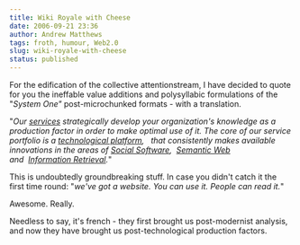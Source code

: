 ```yaml
---
title: Wiki Royale with Cheese
date: 2006-09-21 23:36
author: Andrew Matthews
tags: froth, humour, Web2.0
slug: wiki-royale-with-cheese
status: published
---
```


For the edification of the collective attentionstream, I have decided to quote for you the ineffable value additions and polysyllabic formulations of the "*System One"* post-microchunked formats - with a translation.

"*Our* [*services*](http://www.systemone.at/en/services/) *strategically develop your organization's knowledge as a production factor in order to make optimal use of it. The core of our service portfolio is a* [*technological platform*](http://www.systemone.at/en/technology/overview/)*,   that consistently makes available innovations in the areas of* [*Social Software*](http://www.systemone.at/en/technology/socialsoftware/)*,  *[*Semantic Web*](http://www.systemone.at/en/technology/semweb/)*  and  *[*Information Retrieval*](http://www.systemone.at/en/technology/ai/)*.*"

This is undoubtedly groundbreaking stuff. In case you didn't catch it the first time round: "*we've got a website. You can use it. People can read it.*"

Awesome. Really.

Needless to say, it's french - they first brought us post-modernist analysis, and now they have brought us post-technological production factors.
